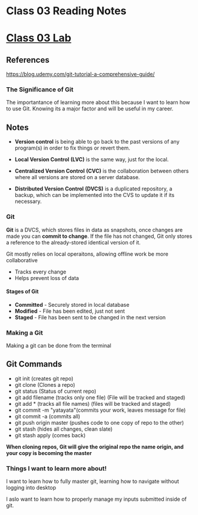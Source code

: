 # Class 03 Reading Notes

# [Class 03 Lab](https://github.com/CEEJ987/Class03)

## References

<https://blog.udemy.com/git-tutorial-a-comprehensive-guide/>

### The Significance of Git

 The importantance of learning more about this because I want to learn how to use Git. Knowing its a major factor and will be useful in my career.

## Notes

- **Version control** is being able to go back to the past versions of any program(s) in order to fix things or revert them.

- **Local Version Control** **(LVC)** is the same way, just for the local.
- **Centralized Version Control** **(CVC)** is the collaboration between others where all versions are stored on a server database.
- **Distributed Version Control** **(DVCS)** is a duplicated repository, a backup, which can be implemented into the CVS to update it if its necessary. 

### Git
**Git** is a DVCS, which stores files in data as snapshots, once changes are made you can **commit to change**. If the file has not changed, Git only stores a reference to the already-stored identical version of it. 

Git mostly relies on local operaitons, allowing offline work be more collaborative
- Tracks every change
- Helps prevent loss of data

#### Stages of Git

- **Committed** - Securely stored in local database
- **Modified** - File has been edited, just not sent
- **Staged** - File has been sent to be changed in the next version

### Making a Git

Making a git can be done from the terminal

## **Git Commands**

- git init (creates git repo)
- git clone (Clones a repo)
- git status (Status of current repo)
- git add filename (tracks only one file) (File will be tracked and staged)
- git add * (tracks all file names) (files will be tracked and staged)
- git commit -m "yatayata"(commits your work, leaves message for file)
- git commit -a (commits all)
- git push origin master (pushes code to one copy of repo to the other)
- git stash (hides all changes, clean slate)
- git stash apply (comes back)

**When cloning repos, Git will give the original repo the name origin, and your copy is becoming the master**

### Things I want to learn more about!

I want to learn how to fully master git, learning how to navigate without logging into desktop

I aslo want to learn how to properly manage my inputs submitted inside of git.
